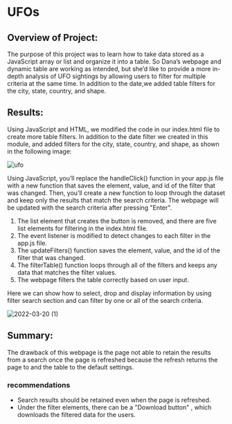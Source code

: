# UFOs

## Overview of Project:
The purpose of this project was to learn how to take data stored as a JavaScript array or list and organize it into a table. So Dana’s webpage and dynamic table are working as intended, but she’d like to provide a more in-depth analysis of UFO sightings by allowing users to filter for multiple criteria at the same time. In addition to the date,we added table filters for the city, state, country, and shape.

## Results:
Using JavaScript and HTML, we modified the code in our index.html file to create more table filters. In addition to the date filter we created in this module, and added filters for the city, state, country, and shape, as shown in the following image:

![ufo](https://user-images.githubusercontent.com/96403349/159211004-59e07e66-9f0a-4119-8a04-6699483809c7.png)

Using JavaScript, you’ll replace the handleClick() function in your app.js file with a new function that saves the element, value, and id of the filter that was changed. Then, you’ll create a new function to loop through the dataset and keep only the results that match the search criteria. The webpage will be updated with the search criteria after pressing "Enter".

1. The list element that creates the button is removed, and there are five list elements for filtering in the index.html file.
2. The event listener is modified to detect changes to each filter in the app.js file.
3. The updateFilters() function saves the element, value, and the id of the filter that was changed.
4. The filterTable() function loops through all of the filters and keeps any data that matches the filter values.
5. The webpage filters the table correctly based on user input.

Here we can show how to select, drop and display information by using filter search section and can filter by one or all of the search criteria.

![2022-03-20 (1)](https://user-images.githubusercontent.com/96403349/159211472-0391e628-6211-49e3-ba6b-cfc9da43e600.png)

## Summary:

The drawback of this webpage is the page not able to retain the results from a search once the page is refreshed because the refresh returns the page to and the table to the default settings.

### recommendations
- Search results should be retained even when the page is refreshed.
- Under the filter elements, there can be a "Download button" , which downloads the filtered data for the users.


